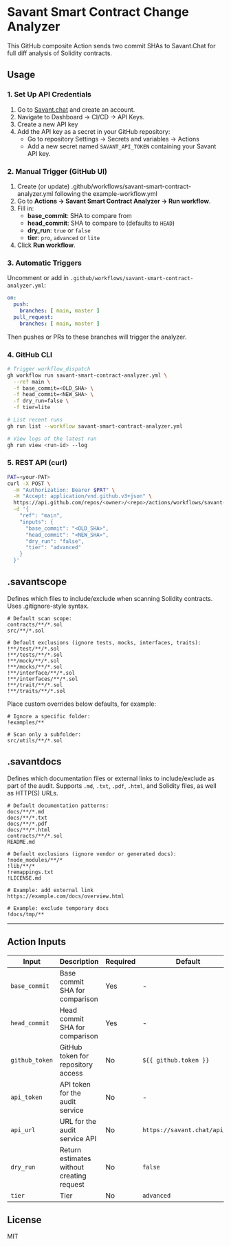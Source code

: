 # Savant Smart Contract Change Analyzer

This GitHub composite Action sends two commit SHAs to Savant.Chat for full diff analysis of Solidity contracts.

## Usage

### 1. Set Up API Credentials

1. Go to [Savant.chat](https://savant.chat) and create an account.
2. Navigate to Dashboard → CI/CD → API Keys.
3. Create a new API key
4. Add the API key as a secret in your GitHub repository:
   - Go to repository Settings → Secrets and variables → Actions
   - Add a new secret named `SAVANT_API_TOKEN` containing your Savant API key.

### 2. Manual Trigger (GitHub UI)

1. Create (or update) .github/workflows/savant-smart-contract-analyzer.yml following the example-workflow.yml
2. Go to **Actions → Savant Smart Contract Analyzer → Run workflow**.  
3. Fill in:
   - **base_commit**: SHA to compare from
   - **head_commit**: SHA to compare to (defaults to `HEAD`)
   - **dry_run**: `true` or `false`
   - **tier**: `pro`, `advanced` or `lite`
4. Click **Run workflow**.

### 3. Automatic Triggers

Uncomment or add in `.github/workflows/savant-smart-contract-analyzer.yml`:

```yaml
on:
  push:
    branches: [ main, master ]
  pull_request:
    branches: [ main, master ]
```

Then pushes or PRs to these branches will trigger the analyzer.

### 4. GitHub CLI

```bash
# Trigger workflow_dispatch
gh workflow run savant-smart-contract-analyzer.yml \
  --ref main \
  -f base_commit=<OLD_SHA> \
  -f head_commit=<NEW_SHA> \
  -f dry_run=false \
  -f tier=lite

# List recent runs
gh run list --workflow savant-smart-contract-analyzer.yml

# View logs of the latest run
gh run view <run-id> --log
```

### 5. REST API (curl)

```bash
PAT=<your-PAT>
curl -X POST \
  -H "Authorization: Bearer $PAT" \
  -H "Accept: application/vnd.github.v3+json" \
  https://api.github.com/repos/<owner>/<repo>/actions/workflows/savant-smart-contract-analyzer.yml/dispatches \
  -d '{
    "ref": "main",
    "inputs": {
      "base_commit": "<OLD_SHA>",
      "head_commit": "<NEW_SHA>",
      "dry_run": "false",
      "tier": "advanced"
    }
  }'
```

## .savantscope

Defines which files to include/exclude when scanning Solidity contracts. Uses .gitignore-style syntax.

```text
# Default scan scope:
contracts/**/*.sol
src/**/*.sol

# Default exclusions (ignore tests, mocks, interfaces, traits):
!**/test/**/*.sol
!**/tests/**/*.sol
!**/mock/**/*.sol
!**/mocks/**/*.sol
!**/interface/**/*.sol
!**/interfaces/**/*.sol
!**/trait/**/*.sol
!**/traits/**/*.sol
```

Place custom overrides below defaults, for example:

```text
# Ignore a specific folder:
!examples/**

# Scan only a subfolder:
src/utils/**/*.sol
```

## .savantdocs

Defines which documentation files or external links to include/exclude as part of the audit. Supports `.md`, `.txt`, `.pdf`, `.html`, and Solidity files, as well as HTTP(S) URLs.

```text
# Default documentation patterns:
docs/**/*.md
docs/**/*.txt
docs/**/*.pdf
docs/**/*.html
contracts/**/*.sol
README.md

# Default exclusions (ignore vendor or generated docs):
!node_modules/**/*
!lib/**/*
!remappings.txt
!LICENSE.md

# Example: add external link
https://example.com/docs/overview.html

# Example: exclude temporary docs
!docs/tmp/**
```

---

## Action Inputs

| Input | Description | Required | Default |
|-------|-------------|----------|---------|
| `base_commit` | Base commit SHA for comparison | Yes | - |
| `head_commit` | Head commit SHA for comparison | Yes | - |
| `github_token`| GitHub token for repository access | No | `${{ github.token }}` |
| `api_token` | API token for the audit service | No | - |
| `api_url` | URL for the audit service API | No | `https://savant.chat/api/v1` |
| `dry_run` | Return estimates without creating request | No | `false` |
| `tier` | Tier | No | `advanced` |

## License

MIT 
